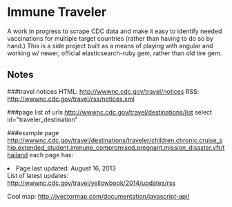 # Immune Traveler

A work in progress to scrape CDC data and make it easy to identify needed vaccinations for multiple target countries (rather than having to do so by hand.)  This is a side project built as a means of playing with angular and working w/ newer, official elasticsearch-ruby gem, rather than old tire gem.


## Notes

###travel notices
HTML: http://wwwnc.cdc.gov/travel/notices
RSS: http://wwwnc.cdc.gov/travel/rss/notices.xml

###page list of urls
http://wwwnc.cdc.gov/travel/destinations/list
select id="traveler_destination"

###example page
http://wwwnc.cdc.gov/travel/destinations/traveler/children.chronic.cruise_ship.extended_student.immune_compromised.pregnant.mission_disaster.vfr/thailand
each page has: <li class="last-updated">Page last updated: <span>August 16, 2013</span></li>
List of latest updates: http://wwwnc.cdc.gov/travel/yellowbook/2014/updates/rss

Cool map: http://jvectormap.com/documentation/javascript-api/